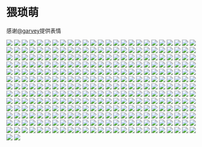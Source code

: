 # 猥琐萌

感谢[@garvey](https://gitee.com/zjwo)提供表情

![](https://gcore.jsdelivr.net/gh/yoghurtlee-thu/twikoo-magic@main/image/weisuomeng/1.webp)
![](https://gcore.jsdelivr.net/gh/yoghurtlee-thu/twikoo-magic@main/image/weisuomeng/10.webp)
![](https://gcore.jsdelivr.net/gh/yoghurtlee-thu/twikoo-magic@main/image/weisuomeng/100.webp)
![](https://gcore.jsdelivr.net/gh/yoghurtlee-thu/twikoo-magic@main/image/weisuomeng/101.webp)
![](https://gcore.jsdelivr.net/gh/yoghurtlee-thu/twikoo-magic@main/image/weisuomeng/102.webp)
![](https://gcore.jsdelivr.net/gh/yoghurtlee-thu/twikoo-magic@main/image/weisuomeng/103.webp)
![](https://gcore.jsdelivr.net/gh/yoghurtlee-thu/twikoo-magic@main/image/weisuomeng/104.webp)
![](https://gcore.jsdelivr.net/gh/yoghurtlee-thu/twikoo-magic@main/image/weisuomeng/105.webp)
![](https://gcore.jsdelivr.net/gh/yoghurtlee-thu/twikoo-magic@main/image/weisuomeng/106.webp)
![](https://gcore.jsdelivr.net/gh/yoghurtlee-thu/twikoo-magic@main/image/weisuomeng/107.webp)
![](https://gcore.jsdelivr.net/gh/yoghurtlee-thu/twikoo-magic@main/image/weisuomeng/108.webp)
![](https://gcore.jsdelivr.net/gh/yoghurtlee-thu/twikoo-magic@main/image/weisuomeng/109.webp)
![](https://gcore.jsdelivr.net/gh/yoghurtlee-thu/twikoo-magic@main/image/weisuomeng/11.webp)
![](https://gcore.jsdelivr.net/gh/yoghurtlee-thu/twikoo-magic@main/image/weisuomeng/110.webp)
![](https://gcore.jsdelivr.net/gh/yoghurtlee-thu/twikoo-magic@main/image/weisuomeng/111.webp)
![](https://gcore.jsdelivr.net/gh/yoghurtlee-thu/twikoo-magic@main/image/weisuomeng/112.webp)
![](https://gcore.jsdelivr.net/gh/yoghurtlee-thu/twikoo-magic@main/image/weisuomeng/113.webp)
![](https://gcore.jsdelivr.net/gh/yoghurtlee-thu/twikoo-magic@main/image/weisuomeng/114.webp)
![](https://gcore.jsdelivr.net/gh/yoghurtlee-thu/twikoo-magic@main/image/weisuomeng/115.webp)
![](https://gcore.jsdelivr.net/gh/yoghurtlee-thu/twikoo-magic@main/image/weisuomeng/116.webp)
![](https://gcore.jsdelivr.net/gh/yoghurtlee-thu/twikoo-magic@main/image/weisuomeng/117.webp)
![](https://gcore.jsdelivr.net/gh/yoghurtlee-thu/twikoo-magic@main/image/weisuomeng/118.webp)
![](https://gcore.jsdelivr.net/gh/yoghurtlee-thu/twikoo-magic@main/image/weisuomeng/119.webp)
![](https://gcore.jsdelivr.net/gh/yoghurtlee-thu/twikoo-magic@main/image/weisuomeng/12.webp)
![](https://gcore.jsdelivr.net/gh/yoghurtlee-thu/twikoo-magic@main/image/weisuomeng/120.webp)
![](https://gcore.jsdelivr.net/gh/yoghurtlee-thu/twikoo-magic@main/image/weisuomeng/121.webp)
![](https://gcore.jsdelivr.net/gh/yoghurtlee-thu/twikoo-magic@main/image/weisuomeng/122.webp)
![](https://gcore.jsdelivr.net/gh/yoghurtlee-thu/twikoo-magic@main/image/weisuomeng/123.webp)
![](https://gcore.jsdelivr.net/gh/yoghurtlee-thu/twikoo-magic@main/image/weisuomeng/124.webp)
![](https://gcore.jsdelivr.net/gh/yoghurtlee-thu/twikoo-magic@main/image/weisuomeng/125.webp)
![](https://gcore.jsdelivr.net/gh/yoghurtlee-thu/twikoo-magic@main/image/weisuomeng/126.webp)
![](https://gcore.jsdelivr.net/gh/yoghurtlee-thu/twikoo-magic@main/image/weisuomeng/127.webp)
![](https://gcore.jsdelivr.net/gh/yoghurtlee-thu/twikoo-magic@main/image/weisuomeng/128.webp)
![](https://gcore.jsdelivr.net/gh/yoghurtlee-thu/twikoo-magic@main/image/weisuomeng/129.webp)
![](https://gcore.jsdelivr.net/gh/yoghurtlee-thu/twikoo-magic@main/image/weisuomeng/13.webp)
![](https://gcore.jsdelivr.net/gh/yoghurtlee-thu/twikoo-magic@main/image/weisuomeng/130.webp)
![](https://gcore.jsdelivr.net/gh/yoghurtlee-thu/twikoo-magic@main/image/weisuomeng/131.webp)
![](https://gcore.jsdelivr.net/gh/yoghurtlee-thu/twikoo-magic@main/image/weisuomeng/132.webp)
![](https://gcore.jsdelivr.net/gh/yoghurtlee-thu/twikoo-magic@main/image/weisuomeng/133.webp)
![](https://gcore.jsdelivr.net/gh/yoghurtlee-thu/twikoo-magic@main/image/weisuomeng/134.webp)
![](https://gcore.jsdelivr.net/gh/yoghurtlee-thu/twikoo-magic@main/image/weisuomeng/135.webp)
![](https://gcore.jsdelivr.net/gh/yoghurtlee-thu/twikoo-magic@main/image/weisuomeng/136.webp)
![](https://gcore.jsdelivr.net/gh/yoghurtlee-thu/twikoo-magic@main/image/weisuomeng/137.webp)
![](https://gcore.jsdelivr.net/gh/yoghurtlee-thu/twikoo-magic@main/image/weisuomeng/138.webp)
![](https://gcore.jsdelivr.net/gh/yoghurtlee-thu/twikoo-magic@main/image/weisuomeng/139.webp)
![](https://gcore.jsdelivr.net/gh/yoghurtlee-thu/twikoo-magic@main/image/weisuomeng/14.webp)
![](https://gcore.jsdelivr.net/gh/yoghurtlee-thu/twikoo-magic@main/image/weisuomeng/140.webp)
![](https://gcore.jsdelivr.net/gh/yoghurtlee-thu/twikoo-magic@main/image/weisuomeng/141.webp)
![](https://gcore.jsdelivr.net/gh/yoghurtlee-thu/twikoo-magic@main/image/weisuomeng/142.webp)
![](https://gcore.jsdelivr.net/gh/yoghurtlee-thu/twikoo-magic@main/image/weisuomeng/143.webp)
![](https://gcore.jsdelivr.net/gh/yoghurtlee-thu/twikoo-magic@main/image/weisuomeng/144.webp)
![](https://gcore.jsdelivr.net/gh/yoghurtlee-thu/twikoo-magic@main/image/weisuomeng/145.webp)
![](https://gcore.jsdelivr.net/gh/yoghurtlee-thu/twikoo-magic@main/image/weisuomeng/146.webp)
![](https://gcore.jsdelivr.net/gh/yoghurtlee-thu/twikoo-magic@main/image/weisuomeng/147.webp)
![](https://gcore.jsdelivr.net/gh/yoghurtlee-thu/twikoo-magic@main/image/weisuomeng/148.webp)
![](https://gcore.jsdelivr.net/gh/yoghurtlee-thu/twikoo-magic@main/image/weisuomeng/149.webp)
![](https://gcore.jsdelivr.net/gh/yoghurtlee-thu/twikoo-magic@main/image/weisuomeng/15.webp)
![](https://gcore.jsdelivr.net/gh/yoghurtlee-thu/twikoo-magic@main/image/weisuomeng/150.webp)
![](https://gcore.jsdelivr.net/gh/yoghurtlee-thu/twikoo-magic@main/image/weisuomeng/151.webp)
![](https://gcore.jsdelivr.net/gh/yoghurtlee-thu/twikoo-magic@main/image/weisuomeng/152.webp)
![](https://gcore.jsdelivr.net/gh/yoghurtlee-thu/twikoo-magic@main/image/weisuomeng/153.webp)
![](https://gcore.jsdelivr.net/gh/yoghurtlee-thu/twikoo-magic@main/image/weisuomeng/154.webp)
![](https://gcore.jsdelivr.net/gh/yoghurtlee-thu/twikoo-magic@main/image/weisuomeng/155.webp)
![](https://gcore.jsdelivr.net/gh/yoghurtlee-thu/twikoo-magic@main/image/weisuomeng/156.webp)
![](https://gcore.jsdelivr.net/gh/yoghurtlee-thu/twikoo-magic@main/image/weisuomeng/157.webp)
![](https://gcore.jsdelivr.net/gh/yoghurtlee-thu/twikoo-magic@main/image/weisuomeng/158.webp)
![](https://gcore.jsdelivr.net/gh/yoghurtlee-thu/twikoo-magic@main/image/weisuomeng/159.webp)
![](https://gcore.jsdelivr.net/gh/yoghurtlee-thu/twikoo-magic@main/image/weisuomeng/16.webp)
![](https://gcore.jsdelivr.net/gh/yoghurtlee-thu/twikoo-magic@main/image/weisuomeng/160.webp)
![](https://gcore.jsdelivr.net/gh/yoghurtlee-thu/twikoo-magic@main/image/weisuomeng/161.webp)
![](https://gcore.jsdelivr.net/gh/yoghurtlee-thu/twikoo-magic@main/image/weisuomeng/162.webp)
![](https://gcore.jsdelivr.net/gh/yoghurtlee-thu/twikoo-magic@main/image/weisuomeng/163.webp)
![](https://gcore.jsdelivr.net/gh/yoghurtlee-thu/twikoo-magic@main/image/weisuomeng/164.webp)
![](https://gcore.jsdelivr.net/gh/yoghurtlee-thu/twikoo-magic@main/image/weisuomeng/165.webp)
![](https://gcore.jsdelivr.net/gh/yoghurtlee-thu/twikoo-magic@main/image/weisuomeng/166.webp)
![](https://gcore.jsdelivr.net/gh/yoghurtlee-thu/twikoo-magic@main/image/weisuomeng/167.webp)
![](https://gcore.jsdelivr.net/gh/yoghurtlee-thu/twikoo-magic@main/image/weisuomeng/168.webp)
![](https://gcore.jsdelivr.net/gh/yoghurtlee-thu/twikoo-magic@main/image/weisuomeng/169.webp)
![](https://gcore.jsdelivr.net/gh/yoghurtlee-thu/twikoo-magic@main/image/weisuomeng/17.webp)
![](https://gcore.jsdelivr.net/gh/yoghurtlee-thu/twikoo-magic@main/image/weisuomeng/170.webp)
![](https://gcore.jsdelivr.net/gh/yoghurtlee-thu/twikoo-magic@main/image/weisuomeng/171.webp)
![](https://gcore.jsdelivr.net/gh/yoghurtlee-thu/twikoo-magic@main/image/weisuomeng/172.webp)
![](https://gcore.jsdelivr.net/gh/yoghurtlee-thu/twikoo-magic@main/image/weisuomeng/173.webp)
![](https://gcore.jsdelivr.net/gh/yoghurtlee-thu/twikoo-magic@main/image/weisuomeng/174.webp)
![](https://gcore.jsdelivr.net/gh/yoghurtlee-thu/twikoo-magic@main/image/weisuomeng/175.webp)
![](https://gcore.jsdelivr.net/gh/yoghurtlee-thu/twikoo-magic@main/image/weisuomeng/176.webp)
![](https://gcore.jsdelivr.net/gh/yoghurtlee-thu/twikoo-magic@main/image/weisuomeng/177.webp)
![](https://gcore.jsdelivr.net/gh/yoghurtlee-thu/twikoo-magic@main/image/weisuomeng/178.webp)
![](https://gcore.jsdelivr.net/gh/yoghurtlee-thu/twikoo-magic@main/image/weisuomeng/179.webp)
![](https://gcore.jsdelivr.net/gh/yoghurtlee-thu/twikoo-magic@main/image/weisuomeng/18.webp)
![](https://gcore.jsdelivr.net/gh/yoghurtlee-thu/twikoo-magic@main/image/weisuomeng/180.webp)
![](https://gcore.jsdelivr.net/gh/yoghurtlee-thu/twikoo-magic@main/image/weisuomeng/181.webp)
![](https://gcore.jsdelivr.net/gh/yoghurtlee-thu/twikoo-magic@main/image/weisuomeng/182.webp)
![](https://gcore.jsdelivr.net/gh/yoghurtlee-thu/twikoo-magic@main/image/weisuomeng/183.webp)
![](https://gcore.jsdelivr.net/gh/yoghurtlee-thu/twikoo-magic@main/image/weisuomeng/184.webp)
![](https://gcore.jsdelivr.net/gh/yoghurtlee-thu/twikoo-magic@main/image/weisuomeng/185.webp)
![](https://gcore.jsdelivr.net/gh/yoghurtlee-thu/twikoo-magic@main/image/weisuomeng/186.webp)
![](https://gcore.jsdelivr.net/gh/yoghurtlee-thu/twikoo-magic@main/image/weisuomeng/187.webp)
![](https://gcore.jsdelivr.net/gh/yoghurtlee-thu/twikoo-magic@main/image/weisuomeng/188.webp)
![](https://gcore.jsdelivr.net/gh/yoghurtlee-thu/twikoo-magic@main/image/weisuomeng/189.webp)
![](https://gcore.jsdelivr.net/gh/yoghurtlee-thu/twikoo-magic@main/image/weisuomeng/19.webp)
![](https://gcore.jsdelivr.net/gh/yoghurtlee-thu/twikoo-magic@main/image/weisuomeng/190.webp)
![](https://gcore.jsdelivr.net/gh/yoghurtlee-thu/twikoo-magic@main/image/weisuomeng/191.webp)
![](https://gcore.jsdelivr.net/gh/yoghurtlee-thu/twikoo-magic@main/image/weisuomeng/192.webp)
![](https://gcore.jsdelivr.net/gh/yoghurtlee-thu/twikoo-magic@main/image/weisuomeng/193.webp)
![](https://gcore.jsdelivr.net/gh/yoghurtlee-thu/twikoo-magic@main/image/weisuomeng/194.webp)
![](https://gcore.jsdelivr.net/gh/yoghurtlee-thu/twikoo-magic@main/image/weisuomeng/195.webp)
![](https://gcore.jsdelivr.net/gh/yoghurtlee-thu/twikoo-magic@main/image/weisuomeng/196.webp)
![](https://gcore.jsdelivr.net/gh/yoghurtlee-thu/twikoo-magic@main/image/weisuomeng/197.webp)
![](https://gcore.jsdelivr.net/gh/yoghurtlee-thu/twikoo-magic@main/image/weisuomeng/198.webp)
![](https://gcore.jsdelivr.net/gh/yoghurtlee-thu/twikoo-magic@main/image/weisuomeng/199.webp)
![](https://gcore.jsdelivr.net/gh/yoghurtlee-thu/twikoo-magic@main/image/weisuomeng/2.webp)
![](https://gcore.jsdelivr.net/gh/yoghurtlee-thu/twikoo-magic@main/image/weisuomeng/20.webp)
![](https://gcore.jsdelivr.net/gh/yoghurtlee-thu/twikoo-magic@main/image/weisuomeng/200.webp)
![](https://gcore.jsdelivr.net/gh/yoghurtlee-thu/twikoo-magic@main/image/weisuomeng/201.webp)
![](https://gcore.jsdelivr.net/gh/yoghurtlee-thu/twikoo-magic@main/image/weisuomeng/202.webp)
![](https://gcore.jsdelivr.net/gh/yoghurtlee-thu/twikoo-magic@main/image/weisuomeng/203.webp)
![](https://gcore.jsdelivr.net/gh/yoghurtlee-thu/twikoo-magic@main/image/weisuomeng/204.webp)
![](https://gcore.jsdelivr.net/gh/yoghurtlee-thu/twikoo-magic@main/image/weisuomeng/205.webp)
![](https://gcore.jsdelivr.net/gh/yoghurtlee-thu/twikoo-magic@main/image/weisuomeng/206.webp)
![](https://gcore.jsdelivr.net/gh/yoghurtlee-thu/twikoo-magic@main/image/weisuomeng/207.webp)
![](https://gcore.jsdelivr.net/gh/yoghurtlee-thu/twikoo-magic@main/image/weisuomeng/208.webp)
![](https://gcore.jsdelivr.net/gh/yoghurtlee-thu/twikoo-magic@main/image/weisuomeng/209.webp)
![](https://gcore.jsdelivr.net/gh/yoghurtlee-thu/twikoo-magic@main/image/weisuomeng/21.webp)
![](https://gcore.jsdelivr.net/gh/yoghurtlee-thu/twikoo-magic@main/image/weisuomeng/210.webp)
![](https://gcore.jsdelivr.net/gh/yoghurtlee-thu/twikoo-magic@main/image/weisuomeng/211.webp)
![](https://gcore.jsdelivr.net/gh/yoghurtlee-thu/twikoo-magic@main/image/weisuomeng/212.webp)
![](https://gcore.jsdelivr.net/gh/yoghurtlee-thu/twikoo-magic@main/image/weisuomeng/213.webp)
![](https://gcore.jsdelivr.net/gh/yoghurtlee-thu/twikoo-magic@main/image/weisuomeng/214.webp)
![](https://gcore.jsdelivr.net/gh/yoghurtlee-thu/twikoo-magic@main/image/weisuomeng/215.webp)
![](https://gcore.jsdelivr.net/gh/yoghurtlee-thu/twikoo-magic@main/image/weisuomeng/216.webp)
![](https://gcore.jsdelivr.net/gh/yoghurtlee-thu/twikoo-magic@main/image/weisuomeng/217.webp)
![](https://gcore.jsdelivr.net/gh/yoghurtlee-thu/twikoo-magic@main/image/weisuomeng/218.webp)
![](https://gcore.jsdelivr.net/gh/yoghurtlee-thu/twikoo-magic@main/image/weisuomeng/219.webp)
![](https://gcore.jsdelivr.net/gh/yoghurtlee-thu/twikoo-magic@main/image/weisuomeng/22.webp)
![](https://gcore.jsdelivr.net/gh/yoghurtlee-thu/twikoo-magic@main/image/weisuomeng/220.webp)
![](https://gcore.jsdelivr.net/gh/yoghurtlee-thu/twikoo-magic@main/image/weisuomeng/221.webp)
![](https://gcore.jsdelivr.net/gh/yoghurtlee-thu/twikoo-magic@main/image/weisuomeng/222.webp)
![](https://gcore.jsdelivr.net/gh/yoghurtlee-thu/twikoo-magic@main/image/weisuomeng/223.webp)
![](https://gcore.jsdelivr.net/gh/yoghurtlee-thu/twikoo-magic@main/image/weisuomeng/224.webp)
![](https://gcore.jsdelivr.net/gh/yoghurtlee-thu/twikoo-magic@main/image/weisuomeng/225.webp)
![](https://gcore.jsdelivr.net/gh/yoghurtlee-thu/twikoo-magic@main/image/weisuomeng/226.webp)
![](https://gcore.jsdelivr.net/gh/yoghurtlee-thu/twikoo-magic@main/image/weisuomeng/227.webp)
![](https://gcore.jsdelivr.net/gh/yoghurtlee-thu/twikoo-magic@main/image/weisuomeng/228.webp)
![](https://gcore.jsdelivr.net/gh/yoghurtlee-thu/twikoo-magic@main/image/weisuomeng/229.webp)
![](https://gcore.jsdelivr.net/gh/yoghurtlee-thu/twikoo-magic@main/image/weisuomeng/23.webp)
![](https://gcore.jsdelivr.net/gh/yoghurtlee-thu/twikoo-magic@main/image/weisuomeng/230.webp)
![](https://gcore.jsdelivr.net/gh/yoghurtlee-thu/twikoo-magic@main/image/weisuomeng/231.webp)
![](https://gcore.jsdelivr.net/gh/yoghurtlee-thu/twikoo-magic@main/image/weisuomeng/232.webp)
![](https://gcore.jsdelivr.net/gh/yoghurtlee-thu/twikoo-magic@main/image/weisuomeng/233.webp)
![](https://gcore.jsdelivr.net/gh/yoghurtlee-thu/twikoo-magic@main/image/weisuomeng/234.webp)
![](https://gcore.jsdelivr.net/gh/yoghurtlee-thu/twikoo-magic@main/image/weisuomeng/235.webp)
![](https://gcore.jsdelivr.net/gh/yoghurtlee-thu/twikoo-magic@main/image/weisuomeng/236.webp)
![](https://gcore.jsdelivr.net/gh/yoghurtlee-thu/twikoo-magic@main/image/weisuomeng/237.webp)
![](https://gcore.jsdelivr.net/gh/yoghurtlee-thu/twikoo-magic@main/image/weisuomeng/238.webp)
![](https://gcore.jsdelivr.net/gh/yoghurtlee-thu/twikoo-magic@main/image/weisuomeng/239.webp)
![](https://gcore.jsdelivr.net/gh/yoghurtlee-thu/twikoo-magic@main/image/weisuomeng/24.webp)
![](https://gcore.jsdelivr.net/gh/yoghurtlee-thu/twikoo-magic@main/image/weisuomeng/240.webp)
![](https://gcore.jsdelivr.net/gh/yoghurtlee-thu/twikoo-magic@main/image/weisuomeng/241.webp)
![](https://gcore.jsdelivr.net/gh/yoghurtlee-thu/twikoo-magic@main/image/weisuomeng/242.webp)
![](https://gcore.jsdelivr.net/gh/yoghurtlee-thu/twikoo-magic@main/image/weisuomeng/243.webp)
![](https://gcore.jsdelivr.net/gh/yoghurtlee-thu/twikoo-magic@main/image/weisuomeng/244.webp)
![](https://gcore.jsdelivr.net/gh/yoghurtlee-thu/twikoo-magic@main/image/weisuomeng/245.webp)
![](https://gcore.jsdelivr.net/gh/yoghurtlee-thu/twikoo-magic@main/image/weisuomeng/246.webp)
![](https://gcore.jsdelivr.net/gh/yoghurtlee-thu/twikoo-magic@main/image/weisuomeng/247.jpeg)
![](https://gcore.jsdelivr.net/gh/yoghurtlee-thu/twikoo-magic@main/image/weisuomeng/248.webp)
![](https://gcore.jsdelivr.net/gh/yoghurtlee-thu/twikoo-magic@main/image/weisuomeng/249.webp)
![](https://gcore.jsdelivr.net/gh/yoghurtlee-thu/twikoo-magic@main/image/weisuomeng/25.webp)
![](https://gcore.jsdelivr.net/gh/yoghurtlee-thu/twikoo-magic@main/image/weisuomeng/250.webp)
![](https://gcore.jsdelivr.net/gh/yoghurtlee-thu/twikoo-magic@main/image/weisuomeng/251.webp)
![](https://gcore.jsdelivr.net/gh/yoghurtlee-thu/twikoo-magic@main/image/weisuomeng/252.webp)
![](https://gcore.jsdelivr.net/gh/yoghurtlee-thu/twikoo-magic@main/image/weisuomeng/253.webp)
![](https://gcore.jsdelivr.net/gh/yoghurtlee-thu/twikoo-magic@main/image/weisuomeng/254.webp)
![](https://gcore.jsdelivr.net/gh/yoghurtlee-thu/twikoo-magic@main/image/weisuomeng/255.webp)
![](https://gcore.jsdelivr.net/gh/yoghurtlee-thu/twikoo-magic@main/image/weisuomeng/256.webp)
![](https://gcore.jsdelivr.net/gh/yoghurtlee-thu/twikoo-magic@main/image/weisuomeng/257.webp)
![](https://gcore.jsdelivr.net/gh/yoghurtlee-thu/twikoo-magic@main/image/weisuomeng/258.webp)
![](https://gcore.jsdelivr.net/gh/yoghurtlee-thu/twikoo-magic@main/image/weisuomeng/259.webp)
![](https://gcore.jsdelivr.net/gh/yoghurtlee-thu/twikoo-magic@main/image/weisuomeng/26.webp)
![](https://gcore.jsdelivr.net/gh/yoghurtlee-thu/twikoo-magic@main/image/weisuomeng/260.webp)
![](https://gcore.jsdelivr.net/gh/yoghurtlee-thu/twikoo-magic@main/image/weisuomeng/261.webp)
![](https://gcore.jsdelivr.net/gh/yoghurtlee-thu/twikoo-magic@main/image/weisuomeng/262.webp)
![](https://gcore.jsdelivr.net/gh/yoghurtlee-thu/twikoo-magic@main/image/weisuomeng/263.webp)
![](https://gcore.jsdelivr.net/gh/yoghurtlee-thu/twikoo-magic@main/image/weisuomeng/264.webp)
![](https://gcore.jsdelivr.net/gh/yoghurtlee-thu/twikoo-magic@main/image/weisuomeng/265.webp)
![](https://gcore.jsdelivr.net/gh/yoghurtlee-thu/twikoo-magic@main/image/weisuomeng/266.webp)
![](https://gcore.jsdelivr.net/gh/yoghurtlee-thu/twikoo-magic@main/image/weisuomeng/267.webp)
![](https://gcore.jsdelivr.net/gh/yoghurtlee-thu/twikoo-magic@main/image/weisuomeng/268.webp)
![](https://gcore.jsdelivr.net/gh/yoghurtlee-thu/twikoo-magic@main/image/weisuomeng/269.webp)
![](https://gcore.jsdelivr.net/gh/yoghurtlee-thu/twikoo-magic@main/image/weisuomeng/27.webp)
![](https://gcore.jsdelivr.net/gh/yoghurtlee-thu/twikoo-magic@main/image/weisuomeng/270.webp)
![](https://gcore.jsdelivr.net/gh/yoghurtlee-thu/twikoo-magic@main/image/weisuomeng/271.webp)
![](https://gcore.jsdelivr.net/gh/yoghurtlee-thu/twikoo-magic@main/image/weisuomeng/272.webp)
![](https://gcore.jsdelivr.net/gh/yoghurtlee-thu/twikoo-magic@main/image/weisuomeng/273.webp)
![](https://gcore.jsdelivr.net/gh/yoghurtlee-thu/twikoo-magic@main/image/weisuomeng/274.webp)
![](https://gcore.jsdelivr.net/gh/yoghurtlee-thu/twikoo-magic@main/image/weisuomeng/275.webp)
![](https://gcore.jsdelivr.net/gh/yoghurtlee-thu/twikoo-magic@main/image/weisuomeng/276.webp)
![](https://gcore.jsdelivr.net/gh/yoghurtlee-thu/twikoo-magic@main/image/weisuomeng/277.webp)
![](https://gcore.jsdelivr.net/gh/yoghurtlee-thu/twikoo-magic@main/image/weisuomeng/278.webp)
![](https://gcore.jsdelivr.net/gh/yoghurtlee-thu/twikoo-magic@main/image/weisuomeng/279.webp)
![](https://gcore.jsdelivr.net/gh/yoghurtlee-thu/twikoo-magic@main/image/weisuomeng/28.webp)
![](https://gcore.jsdelivr.net/gh/yoghurtlee-thu/twikoo-magic@main/image/weisuomeng/280.webp)
![](https://gcore.jsdelivr.net/gh/yoghurtlee-thu/twikoo-magic@main/image/weisuomeng/281.webp)
![](https://gcore.jsdelivr.net/gh/yoghurtlee-thu/twikoo-magic@main/image/weisuomeng/282.webp)
![](https://gcore.jsdelivr.net/gh/yoghurtlee-thu/twikoo-magic@main/image/weisuomeng/283.webp)
![](https://gcore.jsdelivr.net/gh/yoghurtlee-thu/twikoo-magic@main/image/weisuomeng/284.webp)
![](https://gcore.jsdelivr.net/gh/yoghurtlee-thu/twikoo-magic@main/image/weisuomeng/285.webp)
![](https://gcore.jsdelivr.net/gh/yoghurtlee-thu/twikoo-magic@main/image/weisuomeng/286.webp)
![](https://gcore.jsdelivr.net/gh/yoghurtlee-thu/twikoo-magic@main/image/weisuomeng/287.webp)
![](https://gcore.jsdelivr.net/gh/yoghurtlee-thu/twikoo-magic@main/image/weisuomeng/288.webp)
![](https://gcore.jsdelivr.net/gh/yoghurtlee-thu/twikoo-magic@main/image/weisuomeng/289.webp)
![](https://gcore.jsdelivr.net/gh/yoghurtlee-thu/twikoo-magic@main/image/weisuomeng/29.webp)
![](https://gcore.jsdelivr.net/gh/yoghurtlee-thu/twikoo-magic@main/image/weisuomeng/290.webp)
![](https://gcore.jsdelivr.net/gh/yoghurtlee-thu/twikoo-magic@main/image/weisuomeng/291.webp)
![](https://gcore.jsdelivr.net/gh/yoghurtlee-thu/twikoo-magic@main/image/weisuomeng/292.webp)
![](https://gcore.jsdelivr.net/gh/yoghurtlee-thu/twikoo-magic@main/image/weisuomeng/293.webp)
![](https://gcore.jsdelivr.net/gh/yoghurtlee-thu/twikoo-magic@main/image/weisuomeng/294.webp)
![](https://gcore.jsdelivr.net/gh/yoghurtlee-thu/twikoo-magic@main/image/weisuomeng/295.webp)
![](https://gcore.jsdelivr.net/gh/yoghurtlee-thu/twikoo-magic@main/image/weisuomeng/296.webp)
![](https://gcore.jsdelivr.net/gh/yoghurtlee-thu/twikoo-magic@main/image/weisuomeng/297.webp)
![](https://gcore.jsdelivr.net/gh/yoghurtlee-thu/twikoo-magic@main/image/weisuomeng/298.webp)
![](https://gcore.jsdelivr.net/gh/yoghurtlee-thu/twikoo-magic@main/image/weisuomeng/299.webp)
![](https://gcore.jsdelivr.net/gh/yoghurtlee-thu/twikoo-magic@main/image/weisuomeng/3.webp)
![](https://gcore.jsdelivr.net/gh/yoghurtlee-thu/twikoo-magic@main/image/weisuomeng/30.webp)
![](https://gcore.jsdelivr.net/gh/yoghurtlee-thu/twikoo-magic@main/image/weisuomeng/300.webp)
![](https://gcore.jsdelivr.net/gh/yoghurtlee-thu/twikoo-magic@main/image/weisuomeng/301.webp)
![](https://gcore.jsdelivr.net/gh/yoghurtlee-thu/twikoo-magic@main/image/weisuomeng/302.webp)
![](https://gcore.jsdelivr.net/gh/yoghurtlee-thu/twikoo-magic@main/image/weisuomeng/303.webp)
![](https://gcore.jsdelivr.net/gh/yoghurtlee-thu/twikoo-magic@main/image/weisuomeng/304.webp)
![](https://gcore.jsdelivr.net/gh/yoghurtlee-thu/twikoo-magic@main/image/weisuomeng/305.webp)
![](https://gcore.jsdelivr.net/gh/yoghurtlee-thu/twikoo-magic@main/image/weisuomeng/306.webp)
![](https://gcore.jsdelivr.net/gh/yoghurtlee-thu/twikoo-magic@main/image/weisuomeng/307.webp)
![](https://gcore.jsdelivr.net/gh/yoghurtlee-thu/twikoo-magic@main/image/weisuomeng/308.webp)
![](https://gcore.jsdelivr.net/gh/yoghurtlee-thu/twikoo-magic@main/image/weisuomeng/309.webp)
![](https://gcore.jsdelivr.net/gh/yoghurtlee-thu/twikoo-magic@main/image/weisuomeng/31.webp)
![](https://gcore.jsdelivr.net/gh/yoghurtlee-thu/twikoo-magic@main/image/weisuomeng/310.webp)
![](https://gcore.jsdelivr.net/gh/yoghurtlee-thu/twikoo-magic@main/image/weisuomeng/311.webp)
![](https://gcore.jsdelivr.net/gh/yoghurtlee-thu/twikoo-magic@main/image/weisuomeng/312.webp)
![](https://gcore.jsdelivr.net/gh/yoghurtlee-thu/twikoo-magic@main/image/weisuomeng/313.webp)
![](https://gcore.jsdelivr.net/gh/yoghurtlee-thu/twikoo-magic@main/image/weisuomeng/314.webp)
![](https://gcore.jsdelivr.net/gh/yoghurtlee-thu/twikoo-magic@main/image/weisuomeng/315.webp)
![](https://gcore.jsdelivr.net/gh/yoghurtlee-thu/twikoo-magic@main/image/weisuomeng/316.webp)
![](https://gcore.jsdelivr.net/gh/yoghurtlee-thu/twikoo-magic@main/image/weisuomeng/317.webp)
![](https://gcore.jsdelivr.net/gh/yoghurtlee-thu/twikoo-magic@main/image/weisuomeng/318.webp)
![](https://gcore.jsdelivr.net/gh/yoghurtlee-thu/twikoo-magic@main/image/weisuomeng/319.webp)
![](https://gcore.jsdelivr.net/gh/yoghurtlee-thu/twikoo-magic@main/image/weisuomeng/32.webp)
![](https://gcore.jsdelivr.net/gh/yoghurtlee-thu/twikoo-magic@main/image/weisuomeng/320.webp)
![](https://gcore.jsdelivr.net/gh/yoghurtlee-thu/twikoo-magic@main/image/weisuomeng/321.webp)
![](https://gcore.jsdelivr.net/gh/yoghurtlee-thu/twikoo-magic@main/image/weisuomeng/322.webp)
![](https://gcore.jsdelivr.net/gh/yoghurtlee-thu/twikoo-magic@main/image/weisuomeng/323.webp)
![](https://gcore.jsdelivr.net/gh/yoghurtlee-thu/twikoo-magic@main/image/weisuomeng/324.webp)
![](https://gcore.jsdelivr.net/gh/yoghurtlee-thu/twikoo-magic@main/image/weisuomeng/325.webp)
![](https://gcore.jsdelivr.net/gh/yoghurtlee-thu/twikoo-magic@main/image/weisuomeng/326.webp)
![](https://gcore.jsdelivr.net/gh/yoghurtlee-thu/twikoo-magic@main/image/weisuomeng/327.webp)
![](https://gcore.jsdelivr.net/gh/yoghurtlee-thu/twikoo-magic@main/image/weisuomeng/33.webp)
![](https://gcore.jsdelivr.net/gh/yoghurtlee-thu/twikoo-magic@main/image/weisuomeng/34.webp)
![](https://gcore.jsdelivr.net/gh/yoghurtlee-thu/twikoo-magic@main/image/weisuomeng/35.webp)
![](https://gcore.jsdelivr.net/gh/yoghurtlee-thu/twikoo-magic@main/image/weisuomeng/36.webp)
![](https://gcore.jsdelivr.net/gh/yoghurtlee-thu/twikoo-magic@main/image/weisuomeng/37.webp)
![](https://gcore.jsdelivr.net/gh/yoghurtlee-thu/twikoo-magic@main/image/weisuomeng/38.webp)
![](https://gcore.jsdelivr.net/gh/yoghurtlee-thu/twikoo-magic@main/image/weisuomeng/39.webp)
![](https://gcore.jsdelivr.net/gh/yoghurtlee-thu/twikoo-magic@main/image/weisuomeng/4.webp)
![](https://gcore.jsdelivr.net/gh/yoghurtlee-thu/twikoo-magic@main/image/weisuomeng/40.webp)
![](https://gcore.jsdelivr.net/gh/yoghurtlee-thu/twikoo-magic@main/image/weisuomeng/41.webp)
![](https://gcore.jsdelivr.net/gh/yoghurtlee-thu/twikoo-magic@main/image/weisuomeng/42.webp)
![](https://gcore.jsdelivr.net/gh/yoghurtlee-thu/twikoo-magic@main/image/weisuomeng/43.webp)
![](https://gcore.jsdelivr.net/gh/yoghurtlee-thu/twikoo-magic@main/image/weisuomeng/44.webp)
![](https://gcore.jsdelivr.net/gh/yoghurtlee-thu/twikoo-magic@main/image/weisuomeng/45.webp)
![](https://gcore.jsdelivr.net/gh/yoghurtlee-thu/twikoo-magic@main/image/weisuomeng/46.webp)
![](https://gcore.jsdelivr.net/gh/yoghurtlee-thu/twikoo-magic@main/image/weisuomeng/47.webp)
![](https://gcore.jsdelivr.net/gh/yoghurtlee-thu/twikoo-magic@main/image/weisuomeng/48.webp)
![](https://gcore.jsdelivr.net/gh/yoghurtlee-thu/twikoo-magic@main/image/weisuomeng/49.webp)
![](https://gcore.jsdelivr.net/gh/yoghurtlee-thu/twikoo-magic@main/image/weisuomeng/5.webp)
![](https://gcore.jsdelivr.net/gh/yoghurtlee-thu/twikoo-magic@main/image/weisuomeng/50.webp)
![](https://gcore.jsdelivr.net/gh/yoghurtlee-thu/twikoo-magic@main/image/weisuomeng/51.webp)
![](https://gcore.jsdelivr.net/gh/yoghurtlee-thu/twikoo-magic@main/image/weisuomeng/52.webp)
![](https://gcore.jsdelivr.net/gh/yoghurtlee-thu/twikoo-magic@main/image/weisuomeng/53.webp)
![](https://gcore.jsdelivr.net/gh/yoghurtlee-thu/twikoo-magic@main/image/weisuomeng/54.webp)
![](https://gcore.jsdelivr.net/gh/yoghurtlee-thu/twikoo-magic@main/image/weisuomeng/55.webp)
![](https://gcore.jsdelivr.net/gh/yoghurtlee-thu/twikoo-magic@main/image/weisuomeng/56.webp)
![](https://gcore.jsdelivr.net/gh/yoghurtlee-thu/twikoo-magic@main/image/weisuomeng/57.webp)
![](https://gcore.jsdelivr.net/gh/yoghurtlee-thu/twikoo-magic@main/image/weisuomeng/58.webp)
![](https://gcore.jsdelivr.net/gh/yoghurtlee-thu/twikoo-magic@main/image/weisuomeng/59.webp)
![](https://gcore.jsdelivr.net/gh/yoghurtlee-thu/twikoo-magic@main/image/weisuomeng/6.webp)
![](https://gcore.jsdelivr.net/gh/yoghurtlee-thu/twikoo-magic@main/image/weisuomeng/60.webp)
![](https://gcore.jsdelivr.net/gh/yoghurtlee-thu/twikoo-magic@main/image/weisuomeng/61.webp)
![](https://gcore.jsdelivr.net/gh/yoghurtlee-thu/twikoo-magic@main/image/weisuomeng/62.webp)
![](https://gcore.jsdelivr.net/gh/yoghurtlee-thu/twikoo-magic@main/image/weisuomeng/63.webp)
![](https://gcore.jsdelivr.net/gh/yoghurtlee-thu/twikoo-magic@main/image/weisuomeng/64.webp)
![](https://gcore.jsdelivr.net/gh/yoghurtlee-thu/twikoo-magic@main/image/weisuomeng/65.webp)
![](https://gcore.jsdelivr.net/gh/yoghurtlee-thu/twikoo-magic@main/image/weisuomeng/66.webp)
![](https://gcore.jsdelivr.net/gh/yoghurtlee-thu/twikoo-magic@main/image/weisuomeng/67.webp)
![](https://gcore.jsdelivr.net/gh/yoghurtlee-thu/twikoo-magic@main/image/weisuomeng/68.webp)
![](https://gcore.jsdelivr.net/gh/yoghurtlee-thu/twikoo-magic@main/image/weisuomeng/69.webp)
![](https://gcore.jsdelivr.net/gh/yoghurtlee-thu/twikoo-magic@main/image/weisuomeng/7.webp)
![](https://gcore.jsdelivr.net/gh/yoghurtlee-thu/twikoo-magic@main/image/weisuomeng/70.webp)
![](https://gcore.jsdelivr.net/gh/yoghurtlee-thu/twikoo-magic@main/image/weisuomeng/71.webp)
![](https://gcore.jsdelivr.net/gh/yoghurtlee-thu/twikoo-magic@main/image/weisuomeng/72.webp)
![](https://gcore.jsdelivr.net/gh/yoghurtlee-thu/twikoo-magic@main/image/weisuomeng/73.webp)
![](https://gcore.jsdelivr.net/gh/yoghurtlee-thu/twikoo-magic@main/image/weisuomeng/74.webp)
![](https://gcore.jsdelivr.net/gh/yoghurtlee-thu/twikoo-magic@main/image/weisuomeng/75.webp)
![](https://gcore.jsdelivr.net/gh/yoghurtlee-thu/twikoo-magic@main/image/weisuomeng/76.webp)
![](https://gcore.jsdelivr.net/gh/yoghurtlee-thu/twikoo-magic@main/image/weisuomeng/77.webp)
![](https://gcore.jsdelivr.net/gh/yoghurtlee-thu/twikoo-magic@main/image/weisuomeng/78.webp)
![](https://gcore.jsdelivr.net/gh/yoghurtlee-thu/twikoo-magic@main/image/weisuomeng/79.webp)
![](https://gcore.jsdelivr.net/gh/yoghurtlee-thu/twikoo-magic@main/image/weisuomeng/8.webp)
![](https://gcore.jsdelivr.net/gh/yoghurtlee-thu/twikoo-magic@main/image/weisuomeng/80.webp)
![](https://gcore.jsdelivr.net/gh/yoghurtlee-thu/twikoo-magic@main/image/weisuomeng/81.webp)
![](https://gcore.jsdelivr.net/gh/yoghurtlee-thu/twikoo-magic@main/image/weisuomeng/82.webp)
![](https://gcore.jsdelivr.net/gh/yoghurtlee-thu/twikoo-magic@main/image/weisuomeng/83.webp)
![](https://gcore.jsdelivr.net/gh/yoghurtlee-thu/twikoo-magic@main/image/weisuomeng/84.webp)
![](https://gcore.jsdelivr.net/gh/yoghurtlee-thu/twikoo-magic@main/image/weisuomeng/85.webp)
![](https://gcore.jsdelivr.net/gh/yoghurtlee-thu/twikoo-magic@main/image/weisuomeng/86.webp)
![](https://gcore.jsdelivr.net/gh/yoghurtlee-thu/twikoo-magic@main/image/weisuomeng/87.webp)
![](https://gcore.jsdelivr.net/gh/yoghurtlee-thu/twikoo-magic@main/image/weisuomeng/88.webp)
![](https://gcore.jsdelivr.net/gh/yoghurtlee-thu/twikoo-magic@main/image/weisuomeng/89.webp)
![](https://gcore.jsdelivr.net/gh/yoghurtlee-thu/twikoo-magic@main/image/weisuomeng/9.webp)
![](https://gcore.jsdelivr.net/gh/yoghurtlee-thu/twikoo-magic@main/image/weisuomeng/90.webp)
![](https://gcore.jsdelivr.net/gh/yoghurtlee-thu/twikoo-magic@main/image/weisuomeng/91.webp)
![](https://gcore.jsdelivr.net/gh/yoghurtlee-thu/twikoo-magic@main/image/weisuomeng/92.webp)
![](https://gcore.jsdelivr.net/gh/yoghurtlee-thu/twikoo-magic@main/image/weisuomeng/93.webp)
![](https://gcore.jsdelivr.net/gh/yoghurtlee-thu/twikoo-magic@main/image/weisuomeng/94.webp)
![](https://gcore.jsdelivr.net/gh/yoghurtlee-thu/twikoo-magic@main/image/weisuomeng/95.webp)
![](https://gcore.jsdelivr.net/gh/yoghurtlee-thu/twikoo-magic@main/image/weisuomeng/96.webp)
![](https://gcore.jsdelivr.net/gh/yoghurtlee-thu/twikoo-magic@main/image/weisuomeng/97.webp)
![](https://gcore.jsdelivr.net/gh/yoghurtlee-thu/twikoo-magic@main/image/weisuomeng/98.webp)
![](https://gcore.jsdelivr.net/gh/yoghurtlee-thu/twikoo-magic@main/image/weisuomeng/99.webp)

